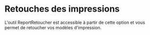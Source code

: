 # Retouches des impressions


L'outil ReportRetoucher est accessible à partir de cette option et vous 
 permet de retoucher vos modèles d'impression.


